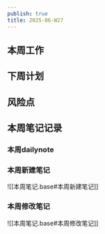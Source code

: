```yaml
---
publish: true
title: 2025-06-W27
---
```

## 本周工作

## 下周计划

## 风险点


## 本周笔记记录

### 本周dailynote

### 本周新建笔记

![[本周笔记.base#本周新建笔记]]

### 本周修改笔记

![[本周笔记.base#本周修改笔记]]

